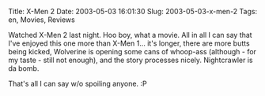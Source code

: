 Title: X-Men 2
Date: 2003-05-03 16:01:30
Slug: 2003-05-03-x-men-2
Tags: en, Movies, Reviews


Watched X-Men 2 last night. Hoo boy, what a movie. All in all I can say that
I've enjoyed this one more than X-Men 1… it's longer, there are more butts
being kicked, Wolverine is opening some cans of whoop-ass (although - for my
taste - still not enough), and the story processes nicely. Nightcrawler is da
bomb.

That's all I can say w/o spoiling anyone. :P
